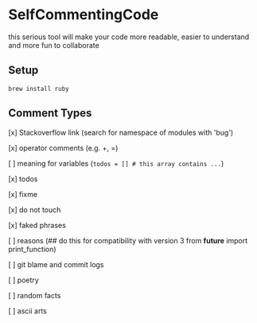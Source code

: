 # SelfCommentingCode
this serious tool will make your code more readable, easier to understand and more fun to collaborate


## Setup
`brew install ruby`

## Comment Types

[x] Stackoverflow link (search for namespace of modules with 'bug')

[x] operator comments (e.g. +, =)

[ ] meaning for variables (`todos = [] # this array contains ...`)

[x] todos

[x] fixme

[x] do not touch

[x] faked phrases 

[ ] reasons (## do this for compatibility with version 3 from __future__ import print_function)

[ ] git blame and commit logs

[ ] poetry

[ ] random facts

[ ] ascii arts
